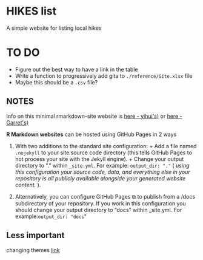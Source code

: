 # HIKES list

A simple website for listing local hikes 


# TO DO 

+ Figure out the best way to have a link in the table 
+ Write a function to progressively add gita to `./reference/Gite.xlsx` file
+ Maybe this should be a `.csv` file? 

## NOTES
Info on this minimal rmarkdown-site website is 
[here - yihui's)](https://bookdown.org/yihui/rmarkdown/rmarkdown-site.html) or 
[here - Garret's)](https://garrettgman.github.io/rmarkdown/rmarkdown_websites.html) 

**R Markdown websites** can be hosted using GitHub Pages in 2 ways 

1. With two additions to the standard site configuration:
        + Add a file named `.nojekyll` to your site source code directory (this tells GitHub Pages to not process your site with the Jekyll engine).
        + Change your output directory to “.” within `_site.yml`. For example: `output_dir: "."` ( _using this configuration your source code, data, and everything else in your repository is all publicly available alongside your generated website content._ ).

2. Alternatively, you can configure GitHub Pages ⧉ to publish from a /docs subdirectory of your repository. If you work in this configuration you should change your output directory to “docs” within _site.yml. For example:`output_dir: "docs`"
  
## Less important

changing themes [link](https://www.datadreaming.org/post/r-markdown-theme-gallery/)
